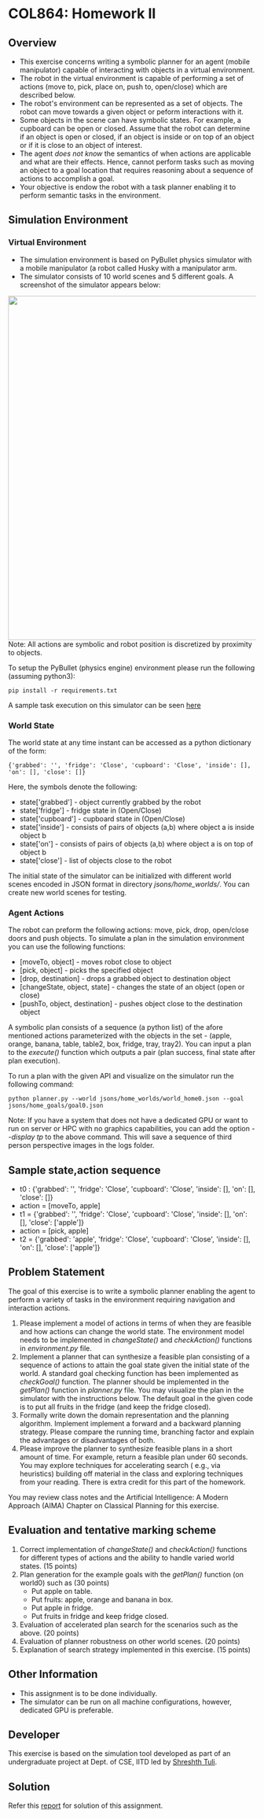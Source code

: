 # COL864: Homework II
## Overview
* This exercise concerns writing a symbolic planner for an agent (mobile manipulator) capable of interacting with objects in a virtual environment. 
* The robot in the virtual environment is capable of performing a set of actions (move to, pick, place on, push to, open/close) which are described below. 
* The robot's environment can be represented as a set of objects. The robot can move towards a given object or peform interactions with it. 
* Some objects in the scene can have symbolic states. For example, a cupboard can be open or closed. Assume that the robot can determine if an object is open or closed, if an object is inside or on top of an object or if it is close to an object 
of interest. 
* The agent *does not know* the semantics of when actions are applicable and what are their effects. Hence, cannot perform tasks such as moving an object to a goal location that requires reasoning about a sequence of actions to accomplish a goal. 
* Your objective is endow the robot with a task planner enabling it to perform semantic tasks in the environment.   

## Simulation Environment
### Virtual Environment 
* The simulation environment is based on PyBullet physics simulator with a mobile manipulator (a robot called Husky with a manipulator arm. 
* The simulator consists of 10 world scenes and 5 different goals. A screenshot of the simulator appears below:
<div align="center">
<img src="https://github.com/shreshthtuli/COL864-Task-Planning/blob/master/screenshot.png" width="700" align="middle">
</div>
Note: All actions are symbolic and robot position is discretized by proximity to objects.

To setup the PyBullet (physics engine) environment please run the following (assuming python3):
```
pip install -r requirements.txt
```

A sample task execution on this simulator can be seen [here](https://youtu.be/-mIQuM3kjF4)

### World State 
The world state at any time instant can be accessed as a python dictionary of the form: 
```
{'grabbed': '', 'fridge': 'Close', 'cupboard': 'Close', 'inside': [], 'on': [], 'close': []}
```
Here, the symbols denote the following:
* state\['grabbed'\] - object currently grabbed by the robot
* state\['fridge'\] - fridge state in (Open/Close)
* state\['cupboard'\] - cupboard state in (Open/Close)
* state\['inside'\] - consists of pairs of objects (a,b) where object a is inside object b
* state\['on'\] - consists of pairs of objects (a,b) where object a is on top of object b
* state\['close'\] - list of objects close to the robot

The initial state of the simulator can be initialized with different world scenes encoded in JSON format in directory *jsons/home_worlds/*. You can create new world scenes for testing.

### Agent Actions
The robot can preform the following actions: move, pick, drop, open/close doors and push objects. To simulate a plan in the simulation environment you can use the following functions:
* \[moveTo, object\] - moves robot close to object
* \[pick, object\] - picks the specified object
* \[drop, destination\] - drops a grabbed object to destination object
* \[changeState, object, state\] - changes the state of an object (open or close)
* \[pushTo, object, destination\] - pushes object close to the destination object

A  symbolic plan consists of a sequence (a python list) of the afore mentioned actions parameterized with the objects in the set - (apple, orange, banana, table, table2, box, fridge, tray, tray2). You can input a plan to the *execute()* function which outputs a pair (plan success, final state after plan execution).

To run a plan with the given API and visualize on the simulator run the following command:
```
python planner.py --world jsons/home_worlds/world_home0.json --goal jsons/home_goals/goal0.json
```
Note: If you have a system that does not have a dedicated GPU or want to run on server or HPC with no graphics capabilities, you can add the option *--display tp* to the above command. This will save a sequence of third person perspective images in the logs folder.

## Sample state,action sequence

* t0 : {'grabbed': '', 'fridge': 'Close', 'cupboard': 'Close', 'inside': [], 'on': [], 'close': []}
* action = \[moveTo, apple\] 
* t1 = {'grabbed': '', 'fridge': 'Close', 'cupboard': 'Close', 'inside': [], 'on': [], 'close': \['apple'\]}
* action = \[pick, apple\]
* t2 = {'grabbed': 'apple', 'fridge': 'Close', 'cupboard': 'Close', 'inside': [], 'on': [], 'close': \['apple'\]}

## Problem Statement
The goal of this exercise is to write a symbolic planner enabling the agent to perform a variety of tasks in the environment requiring navigation and interaction actions. 
1. Please implement a model of actions in terms of when they are feasible and how actions can change the world state. The environment model needs to be implemented in *changeState()* and *checkAction()* functions in *environment.py* file.
2. Implement a planner that can synthesize a feasible plan consisting of a sequence of actions to attain the goal state given the initial state of the world. 
 A standard goal checking function has been implemented as *checkGoal()* function. The planner should be implemented in the *getPlan()* function in *planner.py* file. You may visualize the plan in the simulator with the instructions below. The default goal in the given code is to put all fruits in the fridge (and keep the fridge closed). 
3. Formally write down the domain representation and the planning algorithm. Implement implement a forward and a backward planning strategy. Please compare the running time, branching factor and explain the advantages or disadvantages of both. 
4. Please improve the planner to synthesize feasible plans in a short amount of time. For example, return a feasible plan under 60 seconds. You may explore techniques for accelerating search ( e.g., via heuristics) building off material in the class and exploring techniques from your reading. There is extra credit for this part of the homework. 

You may review class notes and the Artificial Intelligence: A Modern Approach (AIMA) Chapter on Classical Planning for this exercise.  
<!-- You are expected to build a planner for robots in diverse environments with complex interactions. You need to develop an approximate environment model which is able to change the state corresponding to an input action with action feasibility checking. The environment model needs to be implemented in *changeState()* and *checkAction()* functions in *environment.py* file. A standard goal checking function has been implemented as *checkGoal()* function in the same file. The planner should be implemented in the *getPlan()* function in *planner.py* file.

The default goal in the given code is to put all fruits in the fridge (and keep the fridge closed).

Hint: You can use different search techniques like BFS, DFS, A*, or Reinforcement learning based approaches or even model it as Constrained Satisfaction Problem
-->

## Evaluation and tentative marking scheme
1. Correct implementation of *changeState()* and *checkAction()* functions for different types of actions and the ability to handle 
varied world states. (15 points)
2. Plan generation for the example goals with the *getPlan()* function (on world0) such as (30 points)
 	*  Put apple on table.
 	*  Put fruits: apple, orange and banana in box.
 	*  Put apple in fridge.
 	*  Put fruits in fridge and keep fridge closed. 
3. Evaluation of accelerated plan search for the scenarios such as the above. (20 points)
4. Evaluation of planner robustness on other world scenes. (20 points)
5. Explanation of search strategy implemented in this exercise. (15 points)

## Other Information
* This assignment is to be done individually.
* The simulator can be run on all machine configurations, however, dedicated GPU is preferable.

<!--
Your planner would be tested for different goals and different world scenes. The grading scheme would be as follows:
1. Correct implementation of *changeState()* and *checkAction()* functions for different types of actions. (15 points)
2. *getPlan()* function returns correct plan for goal0 - Put apple on table. (10 points)
3. *getPlan()* function returns correct plan for goal1 - Put fruits: apple, orange and banana in box. (10 points)
4. *getPlan()* function returns correct plan for goal2 - Put apple in fridge. (10 points)
5. *getPlan()* function returns correct plan for goal3 - Put fruits in fridge and keep fridge closed. (15 points)
6. *getPlan()* function takes less than half the deadline time (60 seconds) for each goal mentioned above. (10 points)
7. *getPlan()* function returns correct plan for goal3 on other worlds 1 and 2 as well. (15 points)
7. TBA. (15 points)
Note: The grading policy is subject to change without notice.
-->


## Developer
This exercise is based on the simulation tool developed as part of an undergraduate project at Dept. of CSE, IITD led by 
[Shreshth Tuli](www.github.com/shreshthtuli).
<br>

## Solution
Refer this [report](https://github.com/deepakraina99/PhD-Course-Projects-IITD/blob/master/AI-Cognitive-Robotics-COL864/symbolic-planning-mobile-manipulator/docs/report.pdf) for solution of this assignment.
